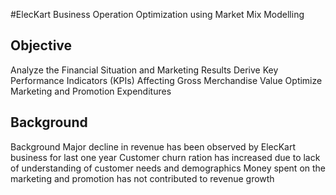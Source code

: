 #ElecKart Business Operation Optimization using Market Mix Modelling

## Objective
Analyze the Financial Situation and Marketing Results
Derive Key Performance Indicators (KPIs) Affecting Gross Merchandise Value
Optimize Marketing and Promotion Expenditures

## Background
Background
Major decline in revenue has been observed by ElecKart business for last one year
Customer churn ration has increased due to lack of understanding of customer needs and demographics
Money spent on the marketing and promotion has not contributed to revenue growth
